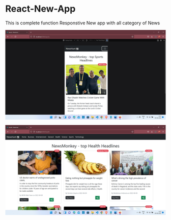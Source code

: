 # React-New-App
This is complete function Responstive New app with all category of News 

![](Screenshot%20(402).png)

![](Screenshot%20(401).png)
